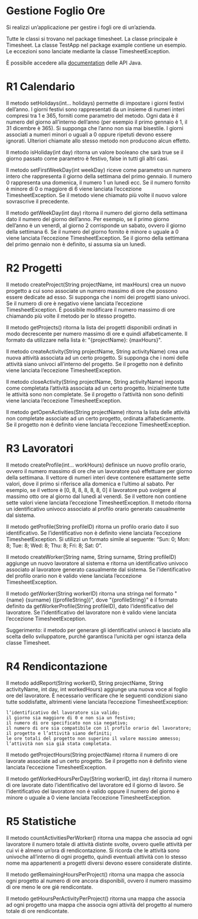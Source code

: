 # Gestione Foglio Ore

Si realizzi un’applicazione per gestire i fogli ore di un’azienda.

Tutte le classi si trovano nel package timesheet. La classe principale è Timesheet. La classe TestApp nel package example contiene un esempio. Le eccezioni sono lanciate mediante la classe TimesheetException.

È possibile accedere alla <a href="https://oop.polito.it/api/index.html" target="api" target="_blank">documentation</a> delle API Java.
# R1 Calendario

Il metodo setHolidays(int... holidays) permette di impostare i giorni festivi dell’anno. I giorni festivi sono rappresentati da un insieme di numeri interi compresi tra 1 e 365, forniti come parametro del metodo. Ogni data è il numero del giorno all’interno dell’anno (per esempio il primo gennaio è 1, il 31 dicembre è 365). Si supponga che l’anno non sia mai bisestile. I giorni associati a numeri minori o uguali a 0 oppure ripetuti devono essere ignorati. Ulteriori chiamate allo stesso metodo non producono alcun effetto.

Il metodo isHoliday(int day) ritorna un valore booleano che sarà true se il giorno passato come parametro è festivo, false in tutti gli altri casi.

Il metodo setFirstWeekDay(int weekDay) riceve come parametro un numero intero che rappresenta il giorno della settimana del primo gennaio. Il numero 0 rappresenta una domenica, il numero 1 un lunedì ecc. Se il numero fornito è minore di 0 o maggiore di 6 viene lanciata l’eccezione TimesheetException. Se il metodo viene chiamato più volte il nuovo valore sovrascrive il precedente.

Il metodo getWeekDay(int day) ritorna il numero del giorno della settimana dato il numero del giorno dell’anno. Per esempio, se il primo giorno dell’anno è un venerdì, al giorno 2 corrisponde un sabato, ovvero il giorno della settimana 6. Se il numero del giorno fornito è minore o uguale a 0 viene lanciata l’eccezione TimesheetException. Se il giorno della settimana del primo gennaio non è definito, si assuma sia un lunedì.
# R2 Progetti

Il metodo createProject(String projectName, int maxHours) crea un nuovo progetto a cui sono associate un numero massimo di ore che possono essere dedicate ad esso. Si supponga che i nomi dei progetti siano univoci. Se il numero di ore è negativo viene lanciata l’eccezione TimesheetException. È possibile modificare il numero massimo di ore chiamando più volte il metodo per lo stesso progetto.

Il metodo getProjects() ritorna la lista dei progetti disponibili ordinati in modo decrescente per numero massimo di ore e quindi alfabeticamente. Il formato da utilizzare nella lista è: "{projectName}: {maxHours}".

Il metodo createActivity(String projectName, String activityName) crea una nuova attività associata ad un certo progetto. Si supponga che i nomi delle attività siano univoci all’interno del progetto. Se il progetto non è definito viene lanciata l’eccezione TimesheetException.

Il metodo closeActivity(String projectName, String activityName) imposta come completata l’attività associata ad un certo progetto. Inizialmente tutte le attività sono non completate. Se il progetto o l’attività non sono definiti viene lanciata l’eccezione TimesheetException.

Il metodo getOpenActivities(String projectName) ritorna la lista delle attività non completate associate ad un certo progetto, ordinata alfabeticamente. Se il progetto non è definito viene lanciata l’eccezione TimesheetException.
# R3 Lavoratori

Il metodo createProfile(int... workHours) definisce un nuovo profilo orario, ovvero il numero massimo di ore che un lavoratore può effettuare per giorno della settimana. Il vettore di numeri interi deve contenere esattamente sette valori, dove il primo si riferisce alla domenica e l’ultimo al sabato. Per esempio, se il vettore è [0, 8, 8, 8, 8, 8, 0] il lavoratore può svolgere al massimo otto ore al giorno dal lunedì al venerdì. Se il vettore non contiene sette valori viene lanciata l’eccezione TimesheetException. Il metodo ritorna un identificativo univoco associato al profilo orario generato casualmente dal sistema.

Il metodo getProfile(String profileID) ritorna un profilo orario dato il suo identificativo. Se l’identificativo non è definito viene lanciata l’eccezione TimesheetException. Si utilizzi un formato simile al seguente: “Sun: 0; Mon: 8; Tue: 8; Wed: 8; Thu: 8; Fri: 8; Sat: 0”.

Il metodo createWorker(String name, String surname, String profileID) aggiunge un nuovo lavoratore al sistema e ritorna un identificativo univoco associato al lavoratore generato casualmente dal sistema. Se l’identificativo del profilo orario non è valido viene lanciata l’eccezione TimesheetException.

Il metodo getWorker(String workerID) ritorna una stringa nel formato "{name} {surname} ({profileString})", dove "{profileString}" è il formato definito da getWorkerProfile(String profileID), dato l’identificativo del lavoratore. Se l’identificativo del lavoratore non è valido viene lanciata l’eccezione TimesheetException.

Suggerimento: il metodo per generare gli identificativi univoci è lasciato alla scelta dello sviluppatore, purché garantisca l’unicità per ogni istanza della classe Timesheet.
# R4 Rendicontazione

Il metodo addReport(String workerID, String projectName, String activityName, int day, int workedHours) aggiunge una nuova voce al foglio ore del lavoratore. È necessario verificare che le seguenti condizioni siano tutte soddisfatte, altrimenti viene lanciata l’eccezione TimesheetException:

    l’identificativo del lavoratore sia valido;
    il giorno sia maggiore di 0 e non sia un festivo;
    il numero di ore specificato non sia negativo;
    il numero di ore sia compatibile con il profilo orario del lavoratore;
    il progetto e l’attività siano definiti;
    le ore totali del progetto non superino il valore massimo ammesso;
    l’attività non sia già stata completata.

Il metodo getProjectHours(String projectName) ritorna il numero di ore lavorate associate ad un certo progetto. Se il progetto non è definito viene lanciata l’eccezione TimesheetException.

Il metodo getWorkedHoursPerDay(String workerID, int day) ritorna il numero di ore lavorate dato l’identificativo del lavoratore ed il giorno di lavoro. Se l’identificativo del lavoratore non è valido oppure il numero del giorno è minore o uguale a 0 viene lanciata l’eccezione TimesheetException.
# R5 Statistiche

Il metodo countActivitiesPerWorker() ritorna una mappa che associa ad ogni lavoratore il numero totale di attività distinte svolte, ovvero quelle attività per cui vi è almeno un’ora di rendicontazione. Si ricorda che le attività sono univoche all’interno di ogni progetto, quindi eventuali attività con lo stesso nome ma appartenenti a progetti diversi devono essere considerate distinte.

Il metodo getRemainingHoursPerProject() ritorna una mappa che associa ogni progetto al numero di ore ancora disponibili, ovvero il numero massimo di ore meno le ore giè rendicontate.

Il metodo getHoursPerActivityPerProject() ritorna una mappa che associa ad ogni progetto una mappa che associa ogni attività del progetto al numero totale di ore rendicontate.
